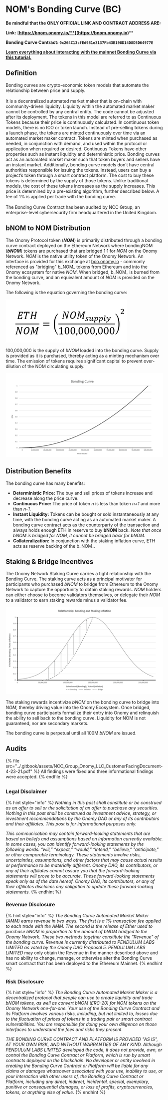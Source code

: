 # NOM's Bonding Curve (BC)

**Be mindful that the ONLY OFFICIAL LINK AND CONTRACT ADDRESS ARE:**&#x20;

**Link:** [**https://bnom.onomy.io/**](https://bnom.onomy.io)****

**Bonding Curve Contract: `0x264C13cfEd981e3137Fb43B198D14D8D5D64977E`**

****[**Learn everything about interacting with the mainnet Bonding Curve via this tutorial.** ](https://onomy.notion.site/onomy/The-Onomy-Bonding-Curve-A-Step-by-Step-Tutorial-fa4d92c142cc4eb68e3eabb4a2d6a46b#a0b52eb7c79144a5bc3ec969abb742f9)****

## Definition

Bonding curves are crypto-economic token models that automate the relationship between price and supply. \
\
It is a decentralized automated market maker that is on-chain with community-driven liquidity. Liquidity within the automated market maker cannot be controlled by any central entity. The code cannot be adjusted after its deployment. The tokens in this model are referred to as Continuous Tokens because their price is continuously calculated. In continuous token models, there is no ICO or token launch. Instead of pre-selling tokens during a launch phase, the tokens are minted continuously over time via an automated market maker contract. Tokens are minted when purchased as needed, in conjunction with demand, and used within the protocol or application when required or desired. Continuous Tokens have other properties such as instant liquidity and deterministic price. Bonding curves act as an automated market maker such that token buyers and sellers have an instant market. Additionally, bonding curve models don’t have central authorities responsible for issuing the tokens. Instead, users can buy a project’s token through a smart contract platform. The cost to buy these tokens is determined by the supply of those tokens. Unlike traditional models, the cost of these tokens increases as the supply increases. This price is determined by a pre-existing algorithm, further described below. A fee of 1% is applied per trade with the bonding curve.\
\
The Bonding Curve Contract has been audited by NCC Group, an enterprise-level cybersecurity firm headquartered in the United Kingdom.

## bNOM to NOM Distribution

The Onomy Protocol token (_**NOM**_) is primarily distributed through a bonding curve contract deployed on the Ethereum Network where bondingNOM (_**bNOM**_) tokens are purchased that are bridged 1:1 for _NOM_ on the Onomy Network. _NOM_ is the native utility token of the Onomy Network. An interface is provided for this exchange at [bco.onomy.io](https://bco.onomy.io) - commonly referenced as "bridging" b_NOM_ tokens from Ethereum and into the Onomy ecosystem for native _NOM_. When bridged, b_NOM_ is burned from the bonding curve, and an equivalent amount of _NOM_ is provided on the Onomy Network.

The following is the equation governing the bonding curve:

![](<../.gitbook/assets/image (6).png>)

100,000,000 is the supply of _bNOM_ loaded into the bonding curve. Supply is provided as it is purchased, thereby acting as a minting mechanism over time. The emission of tokens requires significant capital to prevent over-dilution of the NOM circulating supply.

![](<../.gitbook/assets/image (7).png>)

## Distribution Benefits

The bonding curve has many benefits:

* **Deterministic Price:** The buy and sell prices of tokens increase and decrease along the price curve.
* **Continuous Price:** The price of token _n_ is less than token _n+1_ and more than _n-1._
* **Instant Liquidity:** Tokens can be bought or sold instantaneously at any time, with the bonding curve acting as an automated market maker. A bonding curve contract acts as the counterparty of the transaction and always holds enough ETH in reserve to buy **bNOM** back. _Note that once bNOM is bridged for NOM, it cannot be bridged back for bNOM._
* **Collateralization:** In conjunction with the staking inflation curve, ETH acts as reserve backing of the b_NOM_.

## Staking & Bridge Incentives

The Onomy Network Staking Curve carries a tight relationship with the Bonding Curve. The staking curve acts as a principal motivator for participants who purchased _bNOM_ to bridge from Ethereum to the Onomy Network to capture the opportunity to obtain staking rewards. _NOM_ holders can either choose to become validators themselves, or delegate their _NOM_ to a validator to earn staking rewards minus a validator fee.

![](<../.gitbook/assets/image (8) (1).png>)

The staking rewards incentivize _bNOM_ on the bonding curve to bridge into _NOM,_ thereby driving value into the Onomy Ecosystem. Once bridged, bonding curve participants formalize their entry into Onomy and relinquish the ability to sell back to the bonding curve. Liquidity for NOM is not guaranteed, nor are secondary markets.

The bonding curve is perpetual until all 100M _bNOM_ are issued.&#x20;

## Audits

{% file src="../.gitbook/assets/NCC_Group_Onomy_LLC_CustomerFacingDocument-4-23-21.pdf" %}
All findings were fixed and three informational findings were accepted.&#x20;
{% endfile %}

##

### Legal Disclaimer

{% hint style="info" %}
_Nothing in this post shall constitute or be construed as an offer to sell or the solicitation of an offer to purchase any securities. Nothing in this post shall be construed as investment advice, strategy, or investment recommendations by the Onomy DAO or any of its contributors and their affiliates. This post is for informational purposes only._

_This communication may contain forward-looking statements that are based on beliefs and assumptions based on information currently available. In some cases, you can identify forward-looking statements by the following words: “will,” “expect,” “would,” “intend,” “believe,” "anticipate," or other comparable terminology. These statements involve risks, uncertainties, assumptions, and other factors that may cause actual results or performance to be materially different. Onomy DAO, its contributors, or any of their affiliates cannot assure you that the forward-looking statements will prove to be accurate. These forward-looking statements speak only as of the date hereof. Onomy DAO, its contributors, or any of their affiliates disclaims any obligation to update these forward-looking statements._
{% endhint %}

### Revenue Disclosure

{% hint style="info" %}
_The Bonding Curve Automated Market Maker (AMM) earns revenue in two ways. The first is a 1% transaction fee applied to each trade with the AMM. The second is the release of Ether used to purchase bNOM in proportion to the amount of bNOM bridged to the Onomy Network. These two methods together constitute the "Revenue" of the bonding curve. Revenue is currently distributed to PENDULUM LABS LIMITED as voted by the Onomy DAO Proposal 5. PENDULUM LABS LIMITED_ may only obtain the Revenue in the manner described above and has no ability to change, manage, or otherwise alter the Bonding Curve smart contract that has been deployed to the Ethereum Mainnet.&#x20;
{% endhint %}

### Risk Disclosure

{% hint style="info" %}
_The Bonding Curve Automated Market Maker is a decentralized protocol that people can use to create liquidity and trade bNOM tokens, as well as convert bNOM (ERC-20) for NOM tokens on the Onomy Network one-for-one. Your use of the Bonding Curve Contract and its Platform involves various risks, including, but not limited to, losses due to the fluctuation of prices of tokens in a trading pair or smart contract vulnerabilities. You are responsible for doing your own diligence on those interfaces to understand the fees and risks they present._

_THE BONDING CURVE CONTRACT AND PLATFORM IS PROVIDED "AS IS", AT YOUR OWN RISK, AND WITHOUT WARRANTIES OF ANY KIND. Although PENDULUM LABS LIMITED developed the code, it does not provide, own, or control the Bonding Curve Contract or Platform, which is run by smart contracts deployed on the blockchain. No developer or entity involved in creating the Bonding Curve Contract or Platform will be liable for any claims or damages whatsoever associated with your use, inability to use, or your interaction with other users of, the Bonding Curve Contract or Platform, including any direct, indirect, incidental, special, exemplary, punitive or consequential damages, or loss of profits, cryptocurrencies, tokens, or anything else of value._
{% endhint %}
